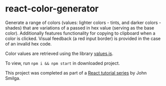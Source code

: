 # react-color-generator

Generate a range of colors (values: lighter colors - tints, and darker colors - shades) that are variations of a passed in hex value (serving as the base color). Additionally features functionality for copying to clipboard when a color is clicked. Visual feedback (a red input border) is provided in the case of an invalid hex code.

Color values are retrieved using the library [values.js](https://github.com/noeldelgado/values.js).

To view, run `npm i && npm start` in downloaded project.

This project was completed as part of a [React tutorial series](https://www.youtube.com/watch?v=a_7Z7C_JCyo&ab_channel=freeCodeCamp.org) by John Smilga.
